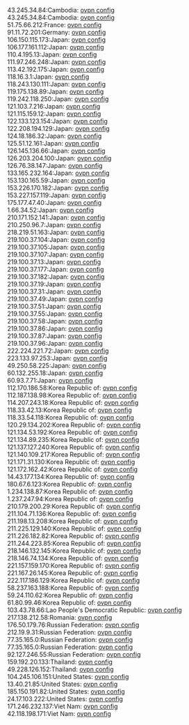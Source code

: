 43.245.34.84:Cambodia: [ovpn config](vpn/43_245_34_84.ovpn)  
43.245.34.84:Cambodia: [ovpn config](vpn/43_245_34_84.ovpn)  
51.75.66.212:France: [ovpn config](vpn/51_75_66_212.ovpn)  
91.11.72.201:Germany: [ovpn config](vpn/91_11_72_201.ovpn)  
106.150.115.173:Japan: [ovpn config](vpn/106_150_115_173.ovpn)  
106.177.161.112:Japan: [ovpn config](vpn/106_177_161_112.ovpn)  
110.4.195.13:Japan: [ovpn config](vpn/110_4_195_13.ovpn)  
111.97.246.248:Japan: [ovpn config](vpn/111_97_246_248.ovpn)  
113.42.192.175:Japan: [ovpn config](vpn/113_42_192_175.ovpn)  
118.16.3.1:Japan: [ovpn config](vpn/118_16_3_1.ovpn)  
118.243.130.111:Japan: [ovpn config](vpn/118_243_130_111.ovpn)  
119.175.138.89:Japan: [ovpn config](vpn/119_175_138_89.ovpn)  
119.242.118.250:Japan: [ovpn config](vpn/119_242_118_250.ovpn)  
121.103.7.216:Japan: [ovpn config](vpn/121_103_7_216.ovpn)  
121.115.159.12:Japan: [ovpn config](vpn/121_115_159_12.ovpn)  
122.133.123.154:Japan: [ovpn config](vpn/122_133_123_154.ovpn)  
122.208.194.129:Japan: [ovpn config](vpn/122_208_194_129.ovpn)  
124.18.186.32:Japan: [ovpn config](vpn/124_18_186_32.ovpn)  
125.51.12.161:Japan: [ovpn config](vpn/125_51_12_161.ovpn)  
126.145.136.66:Japan: [ovpn config](vpn/126_145_136_66.ovpn)  
126.203.204.100:Japan: [ovpn config](vpn/126_203_204_100.ovpn)  
126.76.38.147:Japan: [ovpn config](vpn/126_76_38_147.ovpn)  
133.165.232.164:Japan: [ovpn config](vpn/133_165_232_164.ovpn)  
153.130.165.59:Japan: [ovpn config](vpn/153_130_165_59.ovpn)  
153.226.170.182:Japan: [ovpn config](vpn/153_226_170_182.ovpn)  
153.227.157.119:Japan: [ovpn config](vpn/153_227_157_119.ovpn)  
175.177.47.40:Japan: [ovpn config](vpn/175_177_47_40.ovpn)  
1.66.34.52:Japan: [ovpn config](vpn/1_66_34_52.ovpn)  
210.171.152.141:Japan: [ovpn config](vpn/210_171_152_141.ovpn)  
210.250.96.7:Japan: [ovpn config](vpn/210_250_96_7.ovpn)  
218.219.51.163:Japan: [ovpn config](vpn/218_219_51_163.ovpn)  
219.100.37.104:Japan: [ovpn config](vpn/219_100_37_104.ovpn)  
219.100.37.105:Japan: [ovpn config](vpn/219_100_37_105.ovpn)  
219.100.37.107:Japan: [ovpn config](vpn/219_100_37_107.ovpn)  
219.100.37.13:Japan: [ovpn config](vpn/219_100_37_13.ovpn)  
219.100.37.177:Japan: [ovpn config](vpn/219_100_37_177.ovpn)  
219.100.37.182:Japan: [ovpn config](vpn/219_100_37_182.ovpn)  
219.100.37.19:Japan: [ovpn config](vpn/219_100_37_19.ovpn)  
219.100.37.31:Japan: [ovpn config](vpn/219_100_37_31.ovpn)  
219.100.37.49:Japan: [ovpn config](vpn/219_100_37_49.ovpn)  
219.100.37.51:Japan: [ovpn config](vpn/219_100_37_51.ovpn)  
219.100.37.55:Japan: [ovpn config](vpn/219_100_37_55.ovpn)  
219.100.37.58:Japan: [ovpn config](vpn/219_100_37_58.ovpn)  
219.100.37.86:Japan: [ovpn config](vpn/219_100_37_86.ovpn)  
219.100.37.87:Japan: [ovpn config](vpn/219_100_37_87.ovpn)  
219.100.37.96:Japan: [ovpn config](vpn/219_100_37_96.ovpn)  
222.224.221.72:Japan: [ovpn config](vpn/222_224_221_72.ovpn)  
223.133.97.253:Japan: [ovpn config](vpn/223_133_97_253.ovpn)  
49.250.58.225:Japan: [ovpn config](vpn/49_250_58_225.ovpn)  
60.132.255.18:Japan: [ovpn config](vpn/60_132_255_18.ovpn)  
60.93.7.71:Japan: [ovpn config](vpn/60_93_7_71.ovpn)  
112.170.186.58:Korea Republic of: [ovpn config](vpn/112_170_186_58.ovpn)  
112.187.138.98:Korea Republic of: [ovpn config](vpn/112_187_138_98.ovpn)  
114.207.243.18:Korea Republic of: [ovpn config](vpn/114_207_243_18.ovpn)  
118.33.42.13:Korea Republic of: [ovpn config](vpn/118_33_42_13.ovpn)  
118.33.54.118:Korea Republic of: [ovpn config](vpn/118_33_54_118.ovpn)  
120.29.134.202:Korea Republic of: [ovpn config](vpn/120_29_134_202.ovpn)  
121.134.53.192:Korea Republic of: [ovpn config](vpn/121_134_53_192.ovpn)  
121.134.89.235:Korea Republic of: [ovpn config](vpn/121_134_89_235.ovpn)  
121.137.127.240:Korea Republic of: [ovpn config](vpn/121_137_127_240.ovpn)  
121.140.109.217:Korea Republic of: [ovpn config](vpn/121_140_109_217.ovpn)  
121.171.31.130:Korea Republic of: [ovpn config](vpn/121_171_31_130.ovpn)  
121.172.162.42:Korea Republic of: [ovpn config](vpn/121_172_162_42.ovpn)  
14.43.177.134:Korea Republic of: [ovpn config](vpn/14_43_177_134.ovpn)  
180.67.6.123:Korea Republic of: [ovpn config](vpn/180_67_6_123.ovpn)  
1.234.138.87:Korea Republic of: [ovpn config](vpn/1_234_138_87.ovpn)  
1.237.247.94:Korea Republic of: [ovpn config](vpn/1_237_247_94.ovpn)  
210.179.200.29:Korea Republic of: [ovpn config](vpn/210_179_200_29.ovpn)  
211.104.71.136:Korea Republic of: [ovpn config](vpn/211_104_71_136.ovpn)  
211.198.13.208:Korea Republic of: [ovpn config](vpn/211_198_13_208.ovpn)  
211.225.129.140:Korea Republic of: [ovpn config](vpn/211_225_129_140.ovpn)  
211.226.182.82:Korea Republic of: [ovpn config](vpn/211_226_182_82.ovpn)  
211.244.223.85:Korea Republic of: [ovpn config](vpn/211_244_223_85.ovpn)  
218.146.132.145:Korea Republic of: [ovpn config](vpn/218_146_132_145.ovpn)  
218.146.74.134:Korea Republic of: [ovpn config](vpn/218_146_74_134.ovpn)  
221.157.159.170:Korea Republic of: [ovpn config](vpn/221_157_159_170.ovpn)  
221.167.26.145:Korea Republic of: [ovpn config](vpn/221_167_26_145.ovpn)  
222.117.186.129:Korea Republic of: [ovpn config](vpn/222_117_186_129.ovpn)  
58.237.163.188:Korea Republic of: [ovpn config](vpn/58_237_163_188.ovpn)  
59.24.110.62:Korea Republic of: [ovpn config](vpn/59_24_110_62.ovpn)  
61.80.99.46:Korea Republic of: [ovpn config](vpn/61_80_99_46.ovpn)  
103.43.78.66:Lao People's Democratic Republic: [ovpn config](vpn/103_43_78_66.ovpn)  
217.138.212.58:Romania: [ovpn config](vpn/217_138_212_58.ovpn)  
176.50.179.76:Russian Federation: [ovpn config](vpn/176_50_179_76.ovpn)  
212.19.9.31:Russian Federation: [ovpn config](vpn/212_19_9_31.ovpn)  
77.35.165.0:Russian Federation: [ovpn config](vpn/77_35_165_0.ovpn)  
77.35.165.0:Russian Federation: [ovpn config](vpn/77_35_165_0.ovpn)  
92.127.246.55:Russian Federation: [ovpn config](vpn/92_127_246_55.ovpn)  
159.192.20.133:Thailand: [ovpn config](vpn/159_192_20_133.ovpn)  
49.228.126.152:Thailand: [ovpn config](vpn/49_228_126_152.ovpn)  
104.245.106.151:United States: [ovpn config](vpn/104_245_106_151.ovpn)  
13.40.21.85:United States: [ovpn config](vpn/13_40_21_85.ovpn)  
185.150.191.82:United States: [ovpn config](vpn/185_150_191_82.ovpn)  
24.17.103.222:United States: [ovpn config](vpn/24_17_103_222.ovpn)  
171.246.232.137:Viet Nam: [ovpn config](vpn/171_246_232_137.ovpn)  
42.118.198.171:Viet Nam: [ovpn config](vpn/42_118_198_171.ovpn)  
